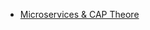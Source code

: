 - [Microservices & CAP Theore](https://blog.kloia.com/distributed-computing-in-microservices-cap-theorem-253c16017a99)
